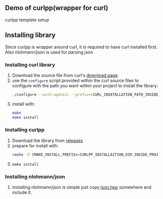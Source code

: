 ## Demo of curlpp(wrapper for curl)
curlpp template setup

## Installing library
Since curlpp is wrapper around curl, it is required to have curl installed first. 
Also nlohmann/json is used for parsing json

### Installing curl library
1. Download the source file from curl's [download page](https://curl.se/download.html).
2. use the `configure` script provided within the curl source files to configure with the path you want within
   your project to install the library: 
    ```sh
    ./configure --with-openssl --prefix=<CURL_INSATALLATION_PATH_INSIDE_PROJECT>
    ```
3. install with: 
   ```bash
   make
   make install
   ``` 

### Installing curlpp
1. Download the library from [releases](https://github.com/jpbarrette/curlpp/releases/tag/v0.8.1)
2. prepare for install with: 
    ```bash
    cmake -D CMAKE_INSTALL_PREFIX=<CURLPP_INSTALLAITION_DIR_INSIDE_PROJECT> -D CURL_LIBRARY=<CURL_INSATALLATION_PATH_INSIDE_PROJECT>/lib/libcurl.a -D CURL_INCLUDE_DIR=<CURL_INSATALLATION_PATH_INSIDE_PROJECT>/include
    ```
3. `make install`

### Installing nlohmann/json
1. Installing nlohmann/json is simple just copy [json.hpp](https://github.com/nlohmann/json/blob/develop/single_include/nlohmann/json.hpp) somewhere and include it.

